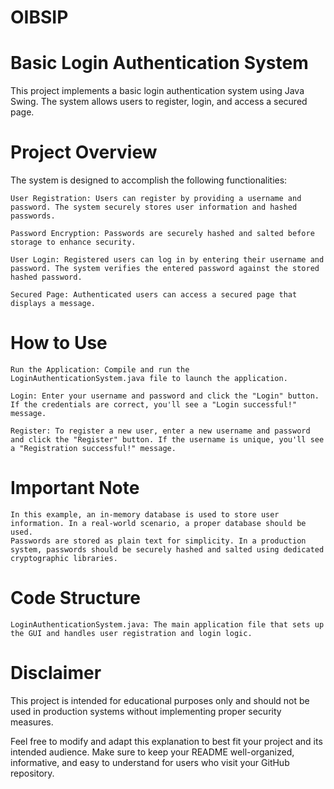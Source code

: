 # OIBSIP

# Basic Login Authentication System

This project implements a basic login authentication system using Java Swing. The system allows users to register, login, and access a secured page. 

# Project Overview

The system is designed to accomplish the following functionalities:

    User Registration: Users can register by providing a username and password. The system securely stores user information and hashed passwords.

    Password Encryption: Passwords are securely hashed and salted before storage to enhance security.

    User Login: Registered users can log in by entering their username and password. The system verifies the entered password against the stored hashed password.

    Secured Page: Authenticated users can access a secured page that displays a message.

# How to Use

    Run the Application: Compile and run the LoginAuthenticationSystem.java file to launch the application.

    Login: Enter your username and password and click the "Login" button. If the credentials are correct, you'll see a "Login successful!" message.

    Register: To register a new user, enter a new username and password and click the "Register" button. If the username is unique, you'll see a "Registration successful!" message.

# Important Note

    In this example, an in-memory database is used to store user information. In a real-world scenario, a proper database should be used.
    Passwords are stored as plain text for simplicity. In a production system, passwords should be securely hashed and salted using dedicated cryptographic libraries.

# Code Structure

    LoginAuthenticationSystem.java: The main application file that sets up the GUI and handles user registration and login logic.

# Disclaimer

This project is intended for educational purposes only and should not be used in production systems without implementing proper security measures.

Feel free to modify and adapt this explanation to best fit your project and its intended audience. Make sure to keep your README well-organized, informative, and easy to understand for users who visit your GitHub repository.
